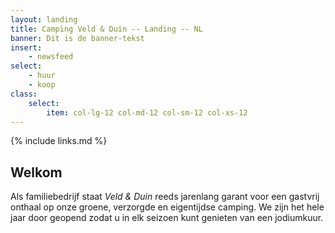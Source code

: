 ```yaml
---
layout: landing
title: Camping Veld & Duin -- Landing -- NL
banner: Dit is de banner-tekst
insert:
    - newsfeed
select:
    - huur
    - koop
class:
    select:
        item: col-lg-12 col-md-12 col-sm-12 col-xs-12
---
```

{% include links.md %}

## Welkom

Als familiebedrijf staat *Veld & Duin* reeds jarenlang garant voor een gastvrij onthaal op onze groene, verzorgde en eigentijdse camping.
We zijn het hele jaar door geopend zodat u in elk seizoen kunt genieten van een jodiumkuur.
